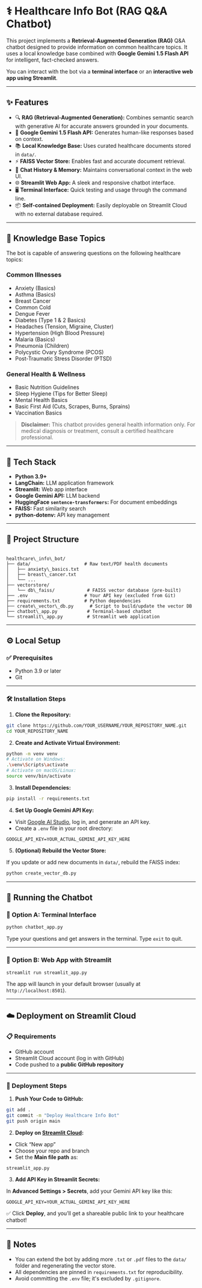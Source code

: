 
# ⚕️ Healthcare Info Bot (RAG Q&A Chatbot)

This project implements a **Retrieval-Augmented Generation (RAG)** Q&A chatbot designed to provide information on common healthcare topics. It uses a local knowledge base combined with **Google Gemini 1.5 Flash API** for intelligent, fact-checked answers.

You can interact with the bot via a **terminal interface** or an **interactive web app using Streamlit**.

---

## ✨ Features

- 🔍 **RAG (Retrieval-Augmented Generation):** Combines semantic search with generative AI for accurate answers grounded in your documents.
- 🧠 **Google Gemini 1.5 Flash API:** Generates human-like responses based on context.
- 📚 **Local Knowledge Base:** Uses curated healthcare documents stored in `data/`.
- ⚡ **FAISS Vector Store:** Enables fast and accurate document retrieval.
- 💬 **Chat History & Memory:** Maintains conversational context in the web UI.
- 🌐 **Streamlit Web App:** A sleek and responsive chatbot interface.
- 🖥️ **Terminal Interface:** Quick testing and usage through the command line.
- 📦 **Self-contained Deployment:** Easily deployable on Streamlit Cloud with no external database required.

---

## 🧠 Knowledge Base Topics

The bot is capable of answering questions on the following healthcare topics:

### Common Illnesses
- Anxiety (Basics)
- Asthma (Basics)
- Breast Cancer
- Common Cold
- Dengue Fever
- Diabetes (Type 1 & 2 Basics)
- Headaches (Tension, Migraine, Cluster)
- Hypertension (High Blood Pressure)
- Malaria (Basics)
- Pneumonia (Children)
- Polycystic Ovary Syndrome (PCOS)
- Post-Traumatic Stress Disorder (PTSD)

### General Health & Wellness
- Basic Nutrition Guidelines
- Sleep Hygiene (Tips for Better Sleep)
- Mental Health Basics
- Basic First Aid (Cuts, Scrapes, Burns, Sprains)
- Vaccination Basics

> **Disclaimer:** This chatbot provides general health information only. For medical diagnosis or treatment, consult a certified healthcare professional.

---

## 🚀 Tech Stack

- **Python 3.9+**
- **LangChain:** LLM application framework
- **Streamlit:** Web app interface
- **Google Gemini API:** LLM backend
- **HuggingFace `sentence-transformers`:** For document embeddings
- **FAISS:** Fast similarity search
- **python-dotenv:** API key management

---

## 📂 Project Structure

```

healthcare\_info\_bot/
├── data/                    # Raw text/PDF health documents
│   ├── anxiety\_basics.txt
│   ├── breast\_cancer.txt
│   └── ...
├── vectorstore/
│   └── db\_faiss/            # FAISS vector database (pre-built)
├── .env                     # Your API key (excluded from Git)
├── requirements.txt         # Python dependencies
├── create\_vector\_db.py      # Script to build/update the vector DB
├── chatbot\_app.py           # Terminal-based chatbot
└── streamlit\_app.py         # Streamlit web application

````

---

## ⚙️ Local Setup

### ✅ Prerequisites

- Python 3.9 or later
- Git

---

### 🛠 Installation Steps

1. **Clone the Repository:**

```bash
git clone https://github.com/YOUR_USERNAME/YOUR_REPOSITORY_NAME.git
cd YOUR_REPOSITORY_NAME
````

2. **Create and Activate Virtual Environment:**

```bash
python -m venv venv
# Activate on Windows:
.\venv\Scripts\activate
# Activate on macOS/Linux:
source venv/bin/activate
```

3. **Install Dependencies:**

```bash
pip install -r requirements.txt
```

4. **Set Up Google Gemini API Key:**

* Visit [Google AI Studio](https://aistudio.google.com/), log in, and generate an API key.
* Create a `.env` file in your root directory:

```env
GOOGLE_API_KEY=YOUR_ACTUAL_GEMINI_API_KEY_HERE
```

5. **(Optional) Rebuild the Vector Store:**

If you update or add new documents in `data/`, rebuild the FAISS index:

```bash
python create_vector_db.py
```

---

## 🧪 Running the Chatbot

### 🔸 Option A: Terminal Interface

```bash
python chatbot_app.py
```

Type your questions and get answers in the terminal. Type `exit` to quit.

---

### 🔸 Option B: Web App with Streamlit

```bash
streamlit run streamlit_app.py
```

The app will launch in your default browser (usually at `http://localhost:8501`).

---

## ☁️ Deployment on Streamlit Cloud

### 📋 Requirements

* GitHub account
* Streamlit Cloud account (log in with GitHub)
* Code pushed to a **public GitHub repository**

---

### 🛫 Deployment Steps

1. **Push Your Code to GitHub:**

```bash
git add .
git commit -m "Deploy Healthcare Info Bot"
git push origin main
```

2. **Deploy on [Streamlit Cloud](https://share.streamlit.io/):**

* Click “New app”
* Choose your repo and branch
* Set the **Main file path** as:

```
streamlit_app.py
```

3. **Add API Key in Streamlit Secrets:**

In **Advanced Settings > Secrets**, add your Gemini API key like this:

```env
GOOGLE_API_KEY=YOUR_ACTUAL_GEMINI_API_KEY_HERE
```

✅ Click **Deploy**, and you’ll get a shareable public link to your healthcare chatbot!

---

## 📌 Notes

* You can extend the bot by adding more `.txt` or `.pdf` files to the `data/` folder and regenerating the vector store.
* All dependencies are pinned in `requirements.txt` for reproducibility.
* Avoid committing the `.env` file; it's excluded by `.gitignore`.


